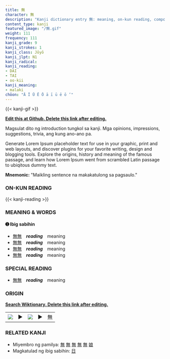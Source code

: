 ```yaml
---
title: 無
character: 無
description: "Kanji dictionary entry 無: meaning, on-kun reading, compounds, origin, related kanji"
content_type: kanji
featured_image: "/無.gif"
weight: 111
frequency: 111
kanji_grade: 9
kanji_strokes: 1
kanji_class: Jōyō
kanji_jlpt: N1
kanji_radical: 
kanji_reading: 
- DAI
- TAI
- oo-kii
kanji_meaning:
- malaki
chōon: "Ā Ī Ū Ē Ō ā ī ū ē ō ’"
---
```

[//]: # (Don't edit the line below. Kanji animated GIF code is automatically generated.)
{{< kanji-gif >}}

[//]: # (Edit below this line.)

**[Edit this at Github. Delete this link after editing.](https://github.com/tim0g/tim/tree/main/content/kanji/無/index.md)**

Magsulat dito ng introduction tungkol sa kanji. Mga opinions, impressions, suggestions, trivia, ang kung ano-ano pa.

Generate Lorem Ipsum placeholder text for use in your graphic, print and web layouts, and discover plugins for your favorite writing, design and blogging tools. Explore the origins, history and meaning of the famous passage, and learn how Lorem Ipsum went from scrambled Latin passage to ubiqitous dummy text.
 
**Mnemonic:** "Maikling sentence na makakatulong sa pagsaulo."

### ON-KUN READING

[//]: # (Don't edit the line below. ON-KUN READING code is automatically generated.)
{{< kanji-reading >}}

### MEANING & WORDS

#### ➊ **Ibig sabihin**
  - [無](../無)[無](../無)　***reading***　meaning
  - [無](../無)[無](../無)　***reading***　meaning
  - [無](../無)[無](../無)　***reading***　meaning
  - [無](../無)[無](../無)　***reading***　meaning

### SPECIAL READING
  - [無](../無)[無](../無)　***reading***　meaning

### ORIGIN

**[Search Wiktionary. Delete this link after editing.](https://wiktionary.org/wiki/無)**
<table class="kanji-table"><tr><td>
<img src="60px-無-bronze.svg.png">
</td><td>▶</td><td>
<img src="60px-無-oracle.svg.png">
</td><td>▶</td>
<td class="kanji-origin">無</td>
</tr></table>

### RELATED KANJI
- Miyembro ng pamilya: [無](../無) [無](../無) [無](../無) [無](../無) [無](../無) [娘](../娘)
- Magkatulad ng ibig sabihin: [日](../日)
